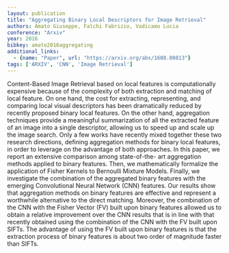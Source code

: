 ```yaml
---
layout: publication
title: "Aggregating Binary Local Descriptors for Image Retrieval"
authors: Amato Giuseppe, Falchi Fabrizio, Vadicamo Lucia
conference: "Arxiv"
year: 2016
bibkey: amato2016aggregating
additional_links:
  - {name: "Paper", url: "https://arxiv.org/abs/1608.00813"}
tags: ['ARXIV', 'CNN', 'Image Retrieval']
---
```

Content-Based Image Retrieval based on local features is computationally
expensive because of the complexity of both extraction and matching of local
feature. On one hand, the cost for extracting, representing, and comparing local
visual descriptors has been dramatically reduced by recently proposed binary
local features. On the other hand, aggregation techniques provide a meaningful
summarization of all the extracted feature of an image into a single descriptor,
allowing us to speed up and scale up the image search. Only a few works have
recently mixed together these two research directions, defining aggregation
methods for binary local features, in order to leverage on the advantage of both
approaches. In this paper, we report an extensive comparison among state-of-the-
art aggregation methods applied to binary features. Then, we mathematically
formalize the application of Fisher Kernels to Bernoulli Mixture Models.
Finally, we investigate the combination of the aggregated binary features with
the emerging Convolutional Neural Network (CNN) features. Our results show that
aggregation methods on binary features are effective and represent a worthwhile
alternative to the direct matching. Moreover, the combination of the CNN with
the Fisher Vector (FV) built upon binary features allowed us to obtain a
relative improvement over the CNN results that is in line with that recently
obtained using the combination of the CNN with the FV built upon SIFTs. The
advantage of using the FV built upon binary features is that the extraction
process of binary features is about two order of magnitude faster than SIFTs.
